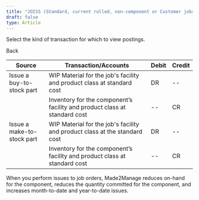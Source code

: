 ```yaml
---
title: "JOISS (Standard, current rolled, non-component or Customer jobs)"
draft: false
type: Article
---
```


Select the kind of transaction for which to view postings. 

Back

| Source                     | Transaction/Accounts                                                       | Debit | Credit |
|----------------------------|----------------------------------------------------------------------------|-------|--------|
| Issue a buy-to-stock part  | WIP Material for the job's facility and product class at standard cost     | DR    | --     |
|                            | Inventory for the component’s facility and product class at standard cost  | --    | CR     |
| Issue a make-to-stock part | WIP Material for the job's facility and product class at the standard cost | DR    | --     |
|                            | Inventory for the component’s facility and product class at standard cost  | --    | CR     |

When you perform issues to job orders, Made2Manage reduces on-hand for the component, reduces the quantity committed for the component, and increases month-to-date and year-to-date issues.
